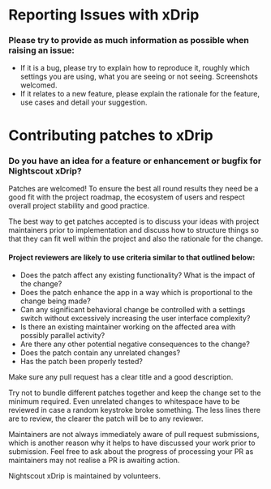 # Reporting Issues with xDrip

### Please try to provide as much information as possible when raising an issue:

* If it is a bug, please try to explain how to reproduce it, roughly which settings you are using, what you are seeing or not seeing. Screenshots welcomed.
* If it relates to a new feature, please explain the rationale for the feature, use cases and detail your suggestion.


# Contributing patches to xDrip

### Do you have an idea for a feature or enhancement or bugfix for Nightscout xDrip?

Patches are welcomed! To ensure the best all round results they need be a good fit with the project roadmap, the ecosystem of users and respect overall project stability and good practice.

The best way to get patches accepted is to discuss your ideas with project maintainers prior to implementation and discuss how to structure things so that they can fit well within the project and also the rationale for the change.

#### Project reviewers are likely to use criteria similar to that outlined below:

* Does the patch affect any existing functionality? What is the impact of the change?
* Does the patch enhance the app in a way which is proportional to the change being made?
* Can any significant behavioral change be controlled with a settings switch without excessively increasing the user interface complexity?
* Is there an existing maintainer working on the affected area with possibly parallel activity?
* Are there any other potential negative consequences to the change?
* Does the patch contain any unrelated changes?
* Has the patch been properly tested?

Make sure any pull request has a clear title and a good description.

Try not to bundle different patches together and keep the change set to the minimum required. Even unrelated changes to whitespace have to be reviewed in case a random keystroke broke something. The less lines there are to review, the clearer the patch will be to any reviewer.

Maintainers are not always immediately aware of pull request submissions, which is another reason why it helps to have discussed your work prior to submission. Feel free to ask about the progress of processing your PR as maintainers may not realise a PR is awaiting action.

Nightscout xDrip is maintained by volunteers.




